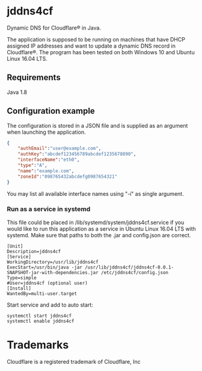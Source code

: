 # jddns4cf
Dynamic DNS for Cloudflare® in Java.

The application is supposed to be running on machines that have DHCP assigned IP addresses and want to update a dynamic DNS record in Cloudflare®. The program has been tested on both Windows 10 and Ubuntu Linux 16.04 LTS.

## Requirements
Java 1.8

## Configuration example
The configuration is stored in a JSON file and is supplied as an argument when launching the application.

```json
{
	"authEmail":"user@example.com",
	"authKey":"abcdef123456789abcdef1235678890",
	"interfaceName":"eth0",
	"type":"A",
	"name":"example.com",
	"zoneId":"098765432abcdefg0987654321"
}
```

You may list all available interface names using "-i" as single argument.

### Run as a service in systemd
This file could be placed in /lib/systemd/system/jddns4cf.service if you would like to run this application as a service in Ubuntu Linux 16.04 LTS with systemd. Make sure that paths to both the .jar and config.json are correct.

```
[Unit]
Description=jddns4cf
[Service]
WorkingDirectory=/usr/lib/jddns4cf
ExecStart=/usr/bin/java -jar /usr/lib/jddns4cf/jddns4cf-0.0.1-SNAPSHOT-jar-with-dependencies.jar /etc/jddns4cf/config.json
Type=simple
#User=jddns4cf (optional user)
[Install]
WantedBy=multi-user.target
```

Start service and add to auto start:
```
systemctl start jddns4cf
systemctl enable jddns4cf
```

# Trademarks
Cloudflare is a registered trademark of Cloudflare, Inc
